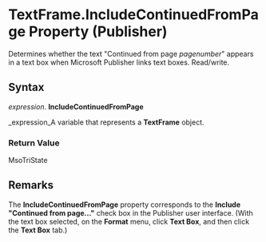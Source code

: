 
# TextFrame.IncludeContinuedFromPage Property (Publisher)

Determines whether the text "Continued from page  _pagenumber_" appears in a text box when Microsoft Publisher links text boxes. Read/write.


## Syntax

 _expression_. **IncludeContinuedFromPage**

 _expression_A variable that represents a  **TextFrame** object.


### Return Value

MsoTriState


## Remarks

The  **IncludeContinuedFromPage** property corresponds to the **Include "Continued from page..."** check box in the Publisher user interface. (With the text box selected, on the **Format** menu, click **Text Box**, and then click the  **Text Box** tab.)

